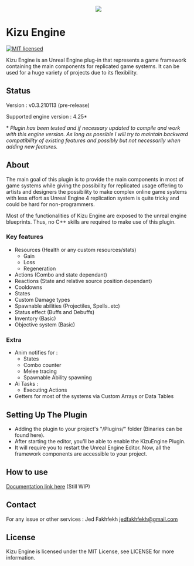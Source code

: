 <p align="center">
  <img src="https://hiro-ke.github.io/UE4-KizuEngine/wiki/images/Icon128.png">
</p>

Kizu Engine
============

[![MIT licensed](https://img.shields.io/badge/license-MIT-blue.svg)](LICENSE)

Kizu Engine is an Unreal Engine plug-in that represents a game framework containing the main components for replicated game systems.
It can be used for a huge variety of projects due to its flexibility.

Status
------

Version : v0.3.210113 (pre-release)

Supported engine version : 4.25*

\* *Plugin has been tested and if necessary updated to compile and work with this engine version. As long as possible I will try to maintain backward compatibility of existing features and possibly but not necessarily when adding new features.*

About
-----

The main goal of this plugin is to provide the main components in most of game systems while giving the possibility for replicated usage offering to artists and designers the possibility to make complex online game systems with less effort as Unreal Engine 4 replication system is quite tricky and could be hard for non-programmers.

Most of the functionalities of Kizu Engine are exposed to the unreal engine blueprints. Thus, no C++ skills are required to make use of this plugin.



### Key features
- Resources (Health or any custom resources/stats)
  - Gain
  - Loss
  - Regeneration
- Actions (Combo and state dependant)
- Reactions (State and relative source position dependant)
- Cooldowns
- States
- Custom Damage types
- Spawnable abilities (Projectiles, Spells..etc)
- Status effect (Buffs and Debuffs)
- Inventory (Basic)
- Objective system (Basic)

### Extra
- Anim notifies for :
  - States
  - Combo counter
  - Melee tracing
  - Spawnable Ability spawning
- Ai Tasks :
  - Executing Actions
- Getters for most of the systems via Custom Arrays or Data Tables

Setting Up The Plugin
-----
- Adding the plugin to your project's "/Plugins/" folder (Binaries can be found here).
- After starting the editor, you'll be able to enable the KizuEngine Plugin.
- It will require you to restart the Unreal Engine Editor. Now, all the framework components are accessible to your project.

How to use
-----
[Documentation link here](https://hiro-ke.github.io/UE4-KizuEngine/) (Still WIP)

Contact
--------
For any issue or other services :
  Jed Fakhfekh
  jedfakhfekh@gmail.com

License
-------
Kizu Engine is licensed under the MIT License, see LICENSE for more information.
